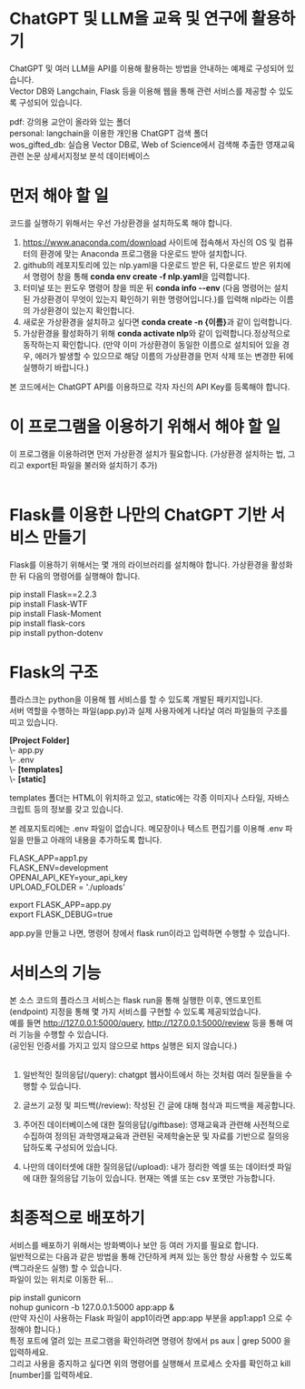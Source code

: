 # ChatGPT 및 LLM을 교육 및 연구에 활용하기

ChatGPT 및 여러 LLM을 API를 이용해 활용하는 방법을 안내하는 예제로 구성되어 있습니다.<br>
Vector DB와 Langchain, Flask 등을 이용해 웹을 통해 관련 서비스를 제공할 수 있도록 구성되어 있습니다.<br>

pdf: 강의용 교안이 올라와 있는 폴더<br>
personal: langchain을 이용한 개인용 ChatGPT 검색 폴더<br>
wos_gifted_db: 실습용 Vector DB로, Web of Science에서 검색해 추출한 영재교육 관련 논문 상세서지정보 분석 데이터베이스

<H1>먼저 해야 할 일</H1>

코드를 실행하기 위해서는 우선 가상환경을 설치하도록 해야 합니다.

1) https://www.anaconda.com/download 사이트에 접속해서 자신의 OS 및 컴퓨터의 환경에 맞는 Anaconda 프로그램을 다운로드 받아 설치합니다.
2) github의 레포지토리에 있는 nlp.yaml을 다운로드 받은 뒤, 다운로드 받은 위치에서 명령어 창을 통해 <b>conda env create -f nlp.yaml</b>을 입력합니다.
3) 터미널 또는 윈도우 명령어 창을 띄운 뒤 <b>conda info --env</b> (다음 명령어는 설치된 가상환경이 무엇이 있는지 확인하기 위한 명령어입니다.)를 입력해 nlp라는 이름의 가상환경이 있는지 확인합니다.
4) 새로운 가상환경을 설치하고 싶다면 <b>conda create -n {이름}</b>과 같이 입력합니다.
5) 가상환경을 활성화하기 위해 <b>conda activate nlp</b>와 같이 입력합니다.정상적으로 동작하는지 확인합니다.
(만약 이미 가상환경이 동일한 이름으로 설치되어 있을 경우, 에러가 발생할 수 있으므로 해당 이름의 가상환경을 먼저 삭제 또는 변경한 뒤에 실행하기 바랍니다.)

본 코드에서는 ChatGPT API를 이용하므로 각자 자신의 API Key를 등록해야 합니다.
<p></p>

<H1>이 프로그램을 이용하기 위해서 해야 할 일</H1>

이 프로그램을 이용하려면 먼저 가상환경 설치가 필요합니다. (가상환경 설치하는 법, 그리고 export된 파일을 불러와 설치하기 추가)<br><br>

<H1>Flask를 이용한 나만의 ChatGPT 기반 서비스 만들기</H1> 

Flask를 이용하기 위해서는 몇 개의 라이브러리를 설치해야 합니다.
가상환경을 활성화한 뒤 다음의 명령어를 실행해야 합니다.

pip install Flask==2.2.3<br>
pip install Flask-WTF<br>
pip install Flask-Moment<br>
pip install flask-cors<br>
pip install python-dotenv<br>

<H1>Flask의 구조</H1>

플라스크는 python을 이용해 웹 서비스를 할 수 있도록 개발된 패키지입니다.<br>
서버 역할을 수행하는 파일(app.py)과 실제 사용자에게 나타날 여러 파일들의 구조를 띠고 있습니다.
<p></p>
<b>[Project Folder]</b><br>
\- app.py<br>
\- .env<br>
\- <b>[templates]</b><br>
\- <b>[static]</b><br>
<p>templates 폴더는 HTML이 위치하고 있고, static에는 각종 이미지나 스타일, 자바스크립트 등의 정보를 갖고 있습니다.</p>

본 레포지토리에는 .env 파일이 없습니다. 메모장이나 텍스트 편집기를 이용해 .env 파일을 만들고 아래의 내용을 추가하도록 합니다.

FLASK_APP=app1.py<br>
FLASK_ENV=development<br>
OPENAI_API_KEY=your_api_key<br>
UPLOAD_FOLDER = './uploads'
<p></p>
export FLASK_APP=app.py<br>
export FLASK_DEBUG=true
<p></p>
app.py을 만들고 나면, 명령어 창에서 flask run이라고 입력하면 수행할 수 있습니다.

<H1>서비스의 기능</H1>

본 소스 코드의 플라스크 서비스는 flask run을 통해 실행한 이후, 엔드포인트(endpoint) 지정을 통해 몇 가지 서비스를 구현할 수 있도록 제공되었습니다.<br>
예를 들면 http://127.0.0.1:5000/query, http://127.0.0.1:5000/review 등을 통해 여러 기능을 수행할 수 있습니다.<br>
(공인된 인증서를 가지고 있지 않으므로 https 실행은 되지 않습니다.)<br><br>

1. 일반적인 질의응답(/query): chatgpt 웹사이트에서 하는 것처럼 여러 질문들을 수행할 수 있습니다.<p>
2. 글쓰기 교정 및 피드백(/review): 작성된 긴 글에 대해 첨삭과 피드백을 제공합니다.<p>
3. 주어진 데이터베이스에 대한 질의응답(/giftbase): 영재교육과 관련해 사전적으로 수집하여 정의된 과학영재교육과 관련된 국제학술논문 및 자료를 기반으로 질의응답하도록 구성되어 있습니다.<p>
4. 나만의 데이터셋에 대한 질의응답(/upload): 내가 정리한 엑셀 또는 데이터셋 파일에 대한 질의응답 기능이 있습니다. 현재는 엑셀 또는 csv 포맷만 가능합니다.<p>


<H1>최종적으로 배포하기</H1>

서비스를 배포하기 위해서는 방화벽이나 보안 등 여러 가지를 필요로 합니다.<br>
일반적으로는 다음과 같은 방법을 통해 간단하게 켜져 있는 동안 항상 사용할 수 있도록(백그라운드 실행) 할 수 있습니다.<br>
파일이 있는 위치로 이동한 뒤...<br>
<p></p>
pip install gunicorn<br>
nohup gunicorn -b 127.0.0.1:5000 app:app &<br>
(만약 자신이 사용하는 Flask 파일이 app1이라면 app:app 부분을 app1:app1 으로 수정해야 합니다.)<br>
특정 포트에 열려 있는 프로그램을 확인하려면 명령어 창에서 ps aux | grep 5000 을 입력하세요.<br>
그리고 사용을 중지하고 싶다면 위의 명령어를 실행해서 프로세스 숫자를 확인하고 kill [number]를 입력하세요.




